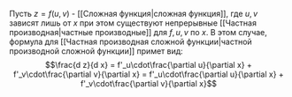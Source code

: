 Пусть $z = f(u, v)$ - [[Сложная функция|сложная функция]], где $u,v$ зависят лишь от $x$ при этом существуют непрерывные [[Частная производная|частные производные]] для $f, u, v$ по $x$. В этом случае, формула для [[Частная производная сложной функции|частной производной сложной функции]] примет вид:$$\frac{d z}{d x} = f'_u\cdot\frac{\partial u}{\partial x} + f'_v\cdot\frac{\partial v}{\partial x} = f'_u\cdot\frac{\partial u}{\partial x} + f'_v\cdot\frac{\partial v}{\partial x}$$
